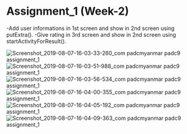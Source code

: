 # Assignment_1 (Week-2)
-Add user informations in 1st screen and show in 2nd screen using putExtra().
-Give rating in 3rd screen and show in 2nd screen using startActivityForResult().

![Screenshot_2019-08-07-16-03-33-260_com padcmyanmar padc9 assignment_1](https://user-images.githubusercontent.com/50226024/62832936-9daec300-bc5c-11e9-897d-255f448207a9.png)
![Screenshot_2019-08-07-16-03-51-988_com padcmyanmar padc9 assignment_1](https://user-images.githubusercontent.com/50226024/62832951-c767ea00-bc5c-11e9-826a-4ac2de0ab489.png)
![Screenshot_2019-08-07-16-03-56-534_com padcmyanmar padc9 assignment_1](https://user-images.githubusercontent.com/50226024/62832953-ccc53480-bc5c-11e9-96f1-de4401f62aad.png)
![Screenshot_2019-08-07-16-04-00-355_com padcmyanmar padc9 assignment_1](https://user-images.githubusercontent.com/50226024/62832955-d2227f00-bc5c-11e9-8d85-1e68421d7b1a.png)
![Screenshot_2019-08-07-16-04-05-192_com padcmyanmar padc9 assignment_1](https://user-images.githubusercontent.com/50226024/62832956-d5b60600-bc5c-11e9-8b17-cad254326837.png)
![Screenshot_2019-08-07-16-04-09-363_com padcmyanmar padc9 assignment_1](https://user-images.githubusercontent.com/50226024/62832959-d8b0f680-bc5c-11e9-88ee-79789ff64752.png)

